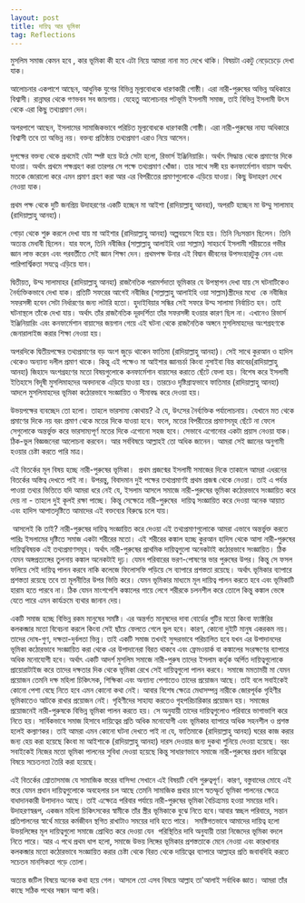 ```yaml
---
layout: post
title: দায়িত্ব আর ভূমিকা
tag: Reflections
---
```


মুসলিম সমাজ কেমন হবে , কার ভূমিকা কী হবে এটা নিয়ে আমরা নানা মত দেখে থাকি। বিষয়টা একটু নেড়েচেড়ে দেখা যাক।

আলোচনার একপাশে আছেন, আধুনিক যুগের বিভিন্ন মূল্যবোধকে ধারণকারী গোষ্ঠী। এরা নারী-পুরুষের অভিন্ন অধিকারে বিশ্বাসী। রান্নাঘর থেকে গণভবন সব জায়গায়। যেহেতু আলোচনার পটভূমি ইসলামী সমাজ, তাই বিভিন্ন ইসলামী উৎস থেকে এরা কিছু তথ্যপ্রমাণ দেন।

অপরপাশে আছেন, ইসলামের সামাজিকভাবে পরিচিত মূল্যবোধকে ধারণকারী গোষ্ঠী। এরা নারী-পুরুষের নায্য অধিকারে বিশ্বাসী তবে তা অভিন্ন নয়। বক্তব্য প্রতিষ্ঠায় তথ্যপ্রমাণ এরাও নিয়ে আসেন।

দুপক্ষের বক্তব্য থেকে প্রথমেই যেটা স্পষ্ট হয়ে উঠে সেটা হলো, রিভার্স ইঞ্জিনিয়ারিং। অর্থাৎ সিদ্ধান্ত থেকে প্রমাণের দিকে যাওয়া। অর্থাৎ প্রথমে পক্ষগ্রহণ করা তারপর সে পক্ষে তথ্যপ্রমাণ খোঁজা। তার সাথে সঙ্গী হয় কনফার্মেশান বায়াস অর্থাৎ মতকে জোরালো করে এমন প্রমাণ গ্রহণ করা আর এর বিপরীতের প্রমাণগুলোকে এড়িয়ে যাওয়া। কিছু উদাহরণ দেখে নেওয়া যাক।

প্রথম পক্ষ থেকে দুটি জনপ্রিয় উদাহরণের একটি হচ্ছেন মা আইশা (রাদিয়াল্লাহু আনহা), অপরটি হচ্ছেন মা উম্মু সালামাহ (রাদিয়াল্লাহু আনহা)।

গোড়া থেকে শুরু করলে দেখা যায় মা আইশার (রাদিয়াল্লাহু আনহা) অল্পবয়সে বিয়ে হয়। তিনি নিঃসন্তান ছিলেন। তিনি অত্যন্ত মেধাবী ছিলেন। যার ফলে, তিনি নবীজির (সাল্লাল্লাহু আলাইহি ওয়া সাল্লাম) সাহচর্যে ইসলামী শরীয়তের গভীর জ্ঞান লাভ করেন এবং পরবর্তীতে সেই জ্ঞান শিক্ষা দেন। প্রথমপক্ষ উনার এই বিদ্বান জীবনের উপসংহারটুকু নেন এবং পারিপার্শ্বিকতা সযত্নে এড়িয়ে যান।

দ্বিতীয়ত, উম্ম সালামাহর (রাদিয়াল্লাহু আনহা) রাজনৈতিক পরামর্শদাতা ভূমিকার যে উপস্থাপন দেখা যায় সে ঘটনাটিকেও নৈর্ব্যক্তিকভাবে দেখা যাক। প্রতিটি সফরের আগেই নবীজির (সাল্লাল্লাহু আলাইহি ওয়া সাল্লাম)স্ত্রীদের মধ্যে  কে নবীজির সফরসঙ্গী হবেন সেটা নির্ধারণের জন্য লটারি হতো। হুদাইবিয়ার সন্ধির সেই সফরে উম্ম সালামা নির্বাচিত হন। তাই ঘটনাস্থলে তাঁকে দেখা যায়। অর্থাৎ তাঁর রাজনৈতিক দূরদর্শিতা তাঁর সফরসঙ্গী হওয়ার কারণ ছিল না। এখানেও রিভার্স ইঞ্জিনিয়ারিং এবং কনফার্মেশান বায়াসের জয়গান গেয়ে এই ঘটনা থেকে রাজনৈতিক অঙ্গনে মুসলিমাহদের অংশগ্রহণকে জেনারালাইজ করার শিক্ষা নেওয়া হয়। 

অপরদিকে দ্বিতীয়পক্ষের তথ্যপ্রমাণের বড় অংশ জুড়ে থাকেন ফাতিমা (রাদিয়াল্লাহু আনহা)। সেই সাথে কুরআন ও হাদিস থেকেও অন্যান্য দলীল প্রমাণ থাকে। কিন্তু এই পক্ষেও মা আইশার জ্ঞানচর্চা কিংবা নুসাইবা বিন্ত কাবের(রাদিয়াল্লাহু আনহা) জিহাদে অংশগ্রহণের মতো বিষয়গুলোকে কনফার্মেশান বায়াসের করাতে ছেঁটে ফেলা হয়। বিশেষ করে ইসলামী ইতিহাসে বিদূষী মুসলিমাহদের অবদানকে এড়িয়ে যাওয়া হয়। তারচেও দৃষ্টিগ্রাহ্যভাবে ফাতিমার (রাদিয়াল্লাহু আনহা) আদলে মুসলিমাহদের ভূমিকা কঠোরভাবে সংজ্ঞায়িত ও সীমাবদ্ধ করে দেওয়া হয়।

উভয়পক্ষের ব্যবচ্ছেদ তো হলো। তাহলে ভারসাম্য কোথায়? ঐ যে, উৎসের নৈর্ব্যক্তিক পর্যালোচনায়। যেখানে মত থেকে প্রমাণের দিকে নয় বরং প্রমাণ থেকে মতের দিকে যাওয়া হবে। ফলে, মতের বিপরীতের প্রমাণসমূহ ছেঁটে না ফেলে সেগুলোকে অন্তর্ভুক্ত করে ভারসাম্যপূর্ণ মতের দিকে এগোনো সহজ হবে। সেভাবে এগোনোর একটা প্রয়াস নেওয়া যাক। ঠিক-ভুল বিজ্ঞজনেরা আলোচনা করবেন। আর সর্ববিষয়ে আল্লাহই তো অধিক জানেন। আমরা সেই জ্ঞানের অনুগামী হওয়ার চেষ্টা করতে পারি মাত্র। 

এই বিতর্কের মূল বিষয় হচ্ছে নারী-পুরুষের ভূমিকা।  প্রথম প্রজন্মের ইসলামী সমাজের দিকে তাকালে আমরা এধরনের বিতর্কের অস্তিত্ব দেখতে পাই না। উপরন্তু, বিবাদমান দুই পক্ষের তথ্যপ্রমাণই প্রথম প্রজন্ম থেকে নেওয়া। তাই এ পর্যন্ত পাওয়া তথ্যর ভিত্তিতে যদি আমরা ধরে নেই যে, ইসলাম আসলে সমাজে নারী-পুরুষের ভূমিকা কঠোরভাবে সংজ্ঞায়িত করে দেয় না - তাহলে দুই কূলই রক্ষা পাচ্ছে। কিন্তু সেক্ষেত্রে নারী-পুরুষের  দায়িত্ব সংজ্ঞায়িত করে দেওয়া অনেক আয়াত এবং হাদিস আপাতদৃষ্টিতে আমাদের এই বক্তব্যের বিরুদ্ধে চলে যায়।

 আসলেই কি তাই? নারী-পুরুষের দায়িত্ব সংজ্ঞায়িত করে দেওয়া এই তথ্যপ্রমাণগুলোকে আমরা এভাবে অন্তর্ভুক্ত করতে পারিঃ ইসলামের দৃষ্টিতে সমাজ একটা শরীরের মতো। এই শরীরের কঙ্কাল হচ্ছে কুরআন হাদিস থেকে আসা নারী-পুরুষের দায়িত্ববিষয়ক এই তথ্যপ্রমাণসমূহ। অর্থাৎ নারী-পুরুষের প্রাথমিক দায়িত্বগুলো অনেকটাই কঠোরভাবে সংজ্ঞায়িত। ঠিক যেমন অঙ্গপ্রত্যঙ্গের তুলনায় কঙ্কাল অনেকটাই দৃঢ়। যেমন পরিবারের ভরণ-পোষণের ভার পুরুষের উপর। কিন্তু সে ফসল ফলিয়ে সেই দায়িত্ব পালন করবে নাকি কলেজে ফিলোসফি পড়িয়ে সে ব্যাপারে প্রশস্ততা রয়েছে। অর্থাৎ ভূমিকার ব্যাপারে প্রশস্ততা রয়েছে তবে তা মূলনীতির উপর ভিত্তি করে। যেমন ভূমিকার মাধ্যমে মূল দায়িত্ব পালন করতে হবে এবং ভূমিকাটি হারাম হতে পারবে না। ঠিক যেমন মাংশপেশি কঙ্কালের গায়ে লেগে শরীরকে চলনশীল করে তোলে কিন্তু কঙ্কাল ভেঙ্গে যেতে পারে এমন কার্যক্রমে ব্যথার জানান দেয়। 

একটি সমাজ হচ্ছে বিভিন্ন রকম মানুষের সমষ্টি। এর অন্তর্গত মানুষদের দাবা বোর্ডের গুটির মতো কিংবা ফ্যাক্টরির কলকব্জার মতো বিবেচনা করলে কিংবা সেই ছাঁচে ফেলতে গেলে ভুল হবে। কারণ, কোনো দুইটি মানুষ একরকম নয়। তাদের দোষ-গুণ, দক্ষতা-দুর্বলতা ভিন্ন। তাই একটি সমাজ তখনই সুন্দরভাবে পরিচালিত হবে যখন এর উপাদানদের ভূমিকা কঠোরভাবে সংজ্ঞায়িত করা থেকে এর উপাদানেরা বিরত থাকবে এবং ফ্রেমওয়ার্ক বা কঙ্কালের সংরক্ষণের ব্যাপারে অধিক মনোযোগী হবে। অর্থাৎ একটি আদর্শ মুসলিম সমাজে নারী-পুরুষ তাদের ইসলাম কর্তৃক অর্পিত দায়িত্বগুলোকে প্রায়োরাটাইজ করে তাদের দক্ষতার দিক থেকে ভূমিকা রেখে সেই দায়িত্বগুলো পালন করবে। সমাজে মমতাময়ী মা যেমন প্রয়োজন তেমনি দক্ষ মহিলা চিকিৎসক, শিক্ষিকা এবং অন্যান্য পেশাতেও তাদের প্রয়োজন আছে। তাই বলে সবাইকেই কোনো পেশা বেছে নিতে হবে এমন কোনো কথা নেই। আবার বিশেষ ক্ষেত্রে মেধাসম্পন্ন নারীকে জোরপূর্বক গৃহিণীর ভূমিকাতেও আটকে রাখার প্রয়োজন নেই। গৃহিণীদের সাহায্য করতেও গৃহপরিচারিকার প্রয়োজন হয়। সমাজের প্রয়োজনেই নারী-পুরুষকে বিভিন্ন ভূমিকা পালন করতে হয়। সে অনুযায়ী তাদের দায়িত্বগুলোও পরিবারে ভাগাভাগি করে নিতে হয়। সার্বিকভাবে সমাজ হিসাবে দায়িত্বের প্রতি অধিক মনোযোগী এবং ভূমিকার ব্যাপারে অধিক সহনশীল ও প্রশস্ত হলেই কল্যাণকর। তাই আমরা এমন কোনো ঘটনা দেখতে পাই না যে, ফাতিমাকে (রাদিয়াল্লাহু আনহা) ঘরের কাজ করার জন্য হেয় করা হয়েছে কিংবা মা আইশাকে (রাদিয়াল্লাহু আনহা) দারস দেওয়ার জন্য দুকথা শুনিয়ে দেওয়া হয়েছে। বরং সবাইকেই নিজের মতো ভূমিকা পালনের সুবিধা দেওয়া হয়েছে কিন্তু সাধারণভাবে সমাজে নারী-পুরুষের প্রধান দায়িত্বের বিষয়ে সচেতনতা তৈরি করা হয়েছে। 

এই বিতর্কের শ্রোতাসমাজ যে সামাজিক স্তরের বাসিন্দা সেখানে এই বিষয়টি বেশি গুরুত্বপূর্ণ। কারণ, বস্তুবাদের মোহে এই স্তরে যেমন প্রধান দায়িত্বগুলোকে অবহেলার চল আছে তেমনি সামাজিক প্রথার চাপে স্বতস্ফূর্ত ভূমিকা পালনের ক্ষেত্রে বাধাদানকারী উপাদানও আছে। তাই এক্ষেত্রে পরিবার পর্যায়ে নারী-পুরুষের ভূমিকা বৈচিত্র্যময় হওয়া সময়ের দাবি। উদাহরণস্বরূপ, একজন মহিলা চিকিৎসকের স্বামীকে তাঁর স্ত্রীর ভূমিকাকে বুঝে নিতে হবে।আবার স্বচ্ছল পরিবারে, সন্তান প্রতিপালনের স্বার্থে মায়ের কর্মজীবন স্থগিত রাখাটাও সময়ের দাবি হতে পারে।  সমষ্টিগতভাবে আমাদের দায়িত্ব হলো উভয়লিঙ্গের মূল দায়িত্বগুলো সমাজে প্রোথিত করে দেওয়া যেন  পরিস্থিতির দাবি অনুযায়ী তারা নিজেদের ভূমিকা বদলে নিতে পারে। আর এ পথে প্রথম ধাপ হলো, সমাজে উভয় লিঙ্গের ভূমিকার প্রশস্ততাকে মেনে নেওয়া এবং কারখানার কলকব্জার মতো কঠোরভাবে সংজ্ঞায়িত করার চেষ্টা থেকে বিরত থেকে দায়িত্বের ব্যাপারে আল্লাহর প্রতি জবাবদিহি করতে সচেতন মানসিকতা গড়ে তোলা। 

অত্যন্ত জটিল বিষয়ে অনেক কথা হয়ে গেল। আসলে তো এসব বিষয়ে আল্লাহ তা'আলাই সর্বাধিক জ্ঞাত। আমরা তাঁর কাছে সঠিক পথের সন্ধান আশা করি। 
